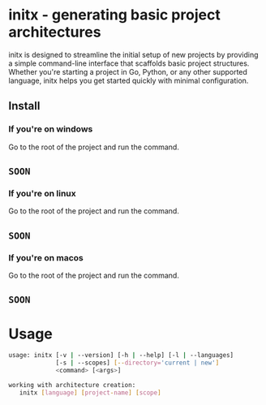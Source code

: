 # initx - generating basic project architectures

initx is designed to streamline the initial setup of new projects by providing a simple command-line interface that scaffolds basic project structures. Whether you're starting a project in Go, Python, or any other supported language, initx helps you get started quickly with minimal configuration.

## Install

### If you're on windows

Go to the root of the project and run the command.

## `SOON`

### If you're on linux

Go to the root of the project and run the command.

## `SOON`

### If you're on macos

Go to the root of the project and run the command.

## `SOON`

# Usage

```bash
usage: initx [-v | --version] [-h | --help] [-l | --languages]
             [-s | --scopes] [--directory='current | new']
             <command> [<args>]

working with architecture creation:
   initx [language] [project-name] [scope]
```